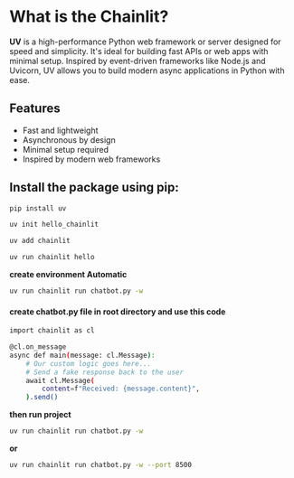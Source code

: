 # What is the Chainlit?

**UV** is a high-performance Python web framework or server designed for speed and simplicity. It's ideal for building fast APIs or web apps with minimal setup. Inspired by event-driven frameworks like Node.js and Uvicorn, UV allows you to build modern async applications in Python with ease.

## Features

- Fast and lightweight
- Asynchronous by design
- Minimal setup required
- Inspired by modern web frameworks

## Install the package using pip:

```bash
pip install uv
```

```bash
uv init hello_chainlit
```


```bash
uv add chainlit 
```


```bash
uv run chainlit hello
```
**create environment Automatic**


```bash
uv run chainlit run chatbot.py -w
```


#### create chatbot.py file in root directory and use this code 

```bash
import chainlit as cl

@cl.on_message
async def main(message: cl.Message):
    # Our custom logic goes here...
    # Send a fake response back to the user
    await cl.Message(
        content=f"Received: {message.content}",
    ).send()
```

**then run project**

```bash
uv run chainlit run chatbot.py -w
```

**or**

```bash
uv run chainlit run chatbot.py -w --port 8500
``` 